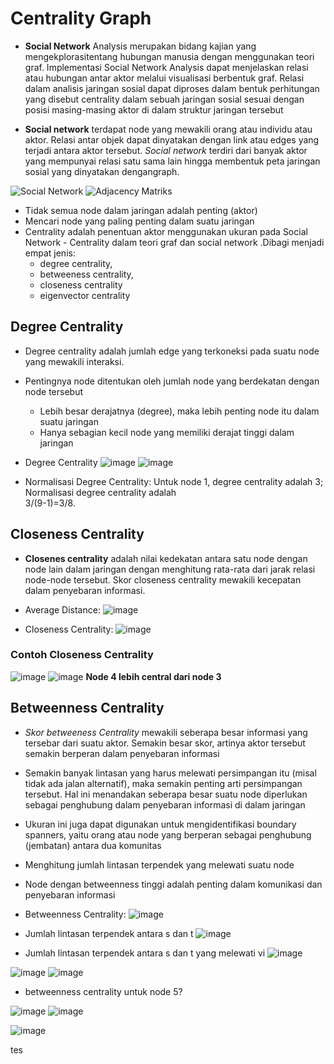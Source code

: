 # Centrality Graph

* **Social Network** Analysis merupakan bidang kajian yang mengekplorasitentang hubungan manusia dengan menggunakan teori graf. Implementasi Social Network Analysis dapat menjelaskan relasi atau hubungan antar aktor melalui visualisasi berbentuk graf. Relasi dalam analisis jaringan sosial dapat diproses dalam bentuk perhitungan yang disebut centrality dalam sebuah jaringan sosial sesuai dengan posisi masing-masing aktor di dalam struktur jaringan tersebut

* **Social network** ​terdapat node yang mewakili ​orang atau individu atau aktor. ​Relasi  antar objek  dapat dinyatakan dengan link ​atau edges yang terjadi antara aktor tersebut. _Social network_ terdiri dari banyak aktor ​yang mempunyai relasi satu sama lain hingga​ membentuk peta jaringan sosial yang dinyatakan dengan ​graph​.

![Social Network](https://hackmd.io/_uploads/ByTPnvPzye.png "Social Network")
![Adjacency Matriks](https://hackmd.io/_uploads/r1K93Pwzkl.png "Adjacency Matriks")

- Tidak semua node dalam jaringan adalah penting  (aktor)
- Mencari node yang paling penting dalam suatu jaringan
- Centrality adalah penentuan aktor menggunakan ukuran pada Social Network - Centrality dalam teori graf dan social network .Dibagi menjadi empat jenis:  
  - degree centrality, 
  - betweeness centrality, 
  - closeness centrality 
  - eigenvector centrality

## Degree Centrality

- Degree centrality adalah jumlah edge yang terkoneksi pada suatu node yang mewakili interaksi.
- Pentingnya node ditentukan oleh jumlah node yang berdekatan dengan node tersebut
    - Lebih besar derajatnya (degree), maka lebih penting node itu dalam suatu jaringan 
    - Hanya sebagian kecil node yang memiliki derajat tinggi dalam jaringan
- Degree Centrality
![image](https://hackmd.io/_uploads/SJU9J_vM1l.png)
![image](https://hackmd.io/_uploads/Skn21OwGyl.png)

- Normalisasi  Degree Centrality: 
Untuk  node 1, degree centrality adalah 3;
Normalisasi degree centrality adalah  
3/(9-1)=3/8.

## Closeness Centrality
- **Closenes centrality** adalah nilai kedekatan antara satu node dengan node lain dalam jaringan dengan menghitung rata-rata dari jarak relasi node-node tersebut. Skor closeness centrality mewakili kecepatan dalam penyebaran informasi.

- Average Distance:
![image](https://hackmd.io/_uploads/HJOLe_wzye.png)

- Closeness Centrality:
![image](https://hackmd.io/_uploads/BkI_x_vM1e.png)

### Contoh Closeness Centrality
![image](https://hackmd.io/_uploads/B1HPMdvzJe.png)
![image](https://hackmd.io/_uploads/S1NigOPf1e.png)
**Node 4  lebih central  dari node 3**

## Betweenness Centrality
- _Skor betweeness Centrality_ mewakili seberapa besar informasi yang tersebar dari suatu aktor. Semakin besar skor, artinya aktor tersebut semakin berperan dalam penyebaran informasi 

- Semakin banyak lintasan yang harus melewati persimpangan itu (misal tidak ada jalan alternatif), maka semakin penting arti persimpangan tersebut. Hal ini menandakan seberapa besar suatu node diperlukan sebagai penghubung dalam penyebaran informasi di dalam jaringan
- Ukuran ini juga dapat digunakan untuk mengidentifikasi boundary spanners, yaitu orang atau node yang berperan sebagai penghubung (jembatan) antara dua komunitas
- Menghitung jumlah lintasan terpendek yang melewati suatu node
- Node dengan  betweenness  tinggi  adalah  penting dalam komunikasi dan penyebaran informasi
- Betweenness Centrality:
![image](https://hackmd.io/_uploads/rJgIZODzJe.png)
- Jumlah lintasan terpendek antara  s dan t
![image](https://hackmd.io/_uploads/B160WuDfke.png)
- Jumlah lintasan terpendek antara s dan t yang melewati vi
![image](https://hackmd.io/_uploads/H1AxfOvzJg.png)


![image](https://hackmd.io/_uploads/HJosGuPMke.png)
![image](https://hackmd.io/_uploads/rJgTz_wfkx.png)

- betweenness centrality  untuk node 5?

![image](https://hackmd.io/_uploads/HJqvmuPGkg.png)
![image](https://hackmd.io/_uploads/HJ2BXuDz1e.png)

![image](https://hackmd.io/_uploads/HkU4XOvfJl.png)

tes